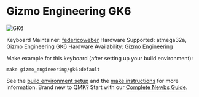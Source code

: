 # Gizmo Engineering GK6

![GK6](https://i.imgur.com/M9xxMzn.jpg)


Keyboard Maintainer: [federicoweber](https://github.com/federicoweber)
Hardware Supported: atmega32a, Gizmo Engineering GK6
Hardware Availability: [Gizmo Engineering](https://gizmo.engineering/)

Make example for this keyboard (after setting up your build environment):

    make gizmo_engineering/gk6:default

See the [build environment setup](https://docs.qmk.fm/#/getting_started_build_tools) and the [make instructions](https://docs.qmk.fm/#/getting_started_make_guide) for more information. Brand new to QMK? Start with our [Complete Newbs Guide](https://docs.qmk.fm/#/newbs).
